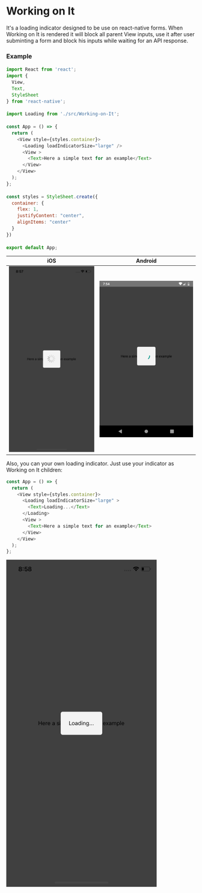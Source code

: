 # Working on It

It's a loading indicator designed to be use on react-native forms. When Working on It is rendered it will block all parent View inputs, use it after user subminting a form and block his inputs while waiting for an API response.

### Example
```javascript
import React from 'react';
import {
  View,
  Text,
  StyleSheet
} from 'react-native';

import Loading from './src/Working-on-It';

const App = () => {
  return (
    <View style={styles.container}>
      <Loading loadIndicatorSize="large" />
      <View >
        <Text>Here a simple text for an example</Text>
      </View>
    </View>
  );
};

const styles = StyleSheet.create({
  container: {
    flex: 1,
    justifyContent: "center",
    alignItems: "center"
  }
})

export default App;

```
iOS           |  Android
:-------------------------:|:-------------------------:
<img  width=700  src="./img/Simulator Screen Shot - iPhone X - 2019-10-01 at 08.57.01.png">  |  <img width=700 src="./img/screenshot-2019-10-01_08.54.21.329.png">

Also, you can your own loading indicator. Just use your indicator as Working on It children:

```javascript
const App = () => {
  return (
    <View style={styles.container}>
      <Loading loadIndicatorSize="large" >
        <Text>Loading...</Text>
      </Loading>
      <View >
        <Text>Here a simple text for an example</Text>
      </View>
    </View>
  );
};
```
<img  width=400  src="./img/Simulator Screen Shot - iPhone X - 2019-10-01 at 08.58.54.png"> 